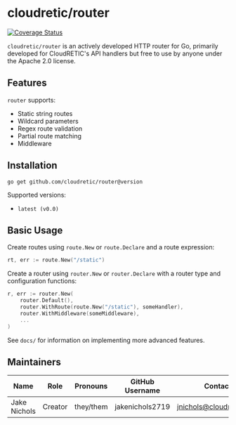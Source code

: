 # cloudretic/router

[![Coverage Status](https://coveralls.io/repos/github/cloudretic/router/badge.svg)](https://coveralls.io/github/cloudretic/router)

`cloudretic/router` is an actively developed HTTP router for Go, primarily developed for CloudRETIC's API handlers but free to use by anyone under the Apache 2.0 license.

## Features

`router` supports:

- Static string routes
- Wildcard parameters
- Regex route validation
- Partial route matching
- Middleware

## Installation

`go get github.com/cloudretic/router@version`

Supported versions:

- `latest (v0.0)`

## Basic Usage

Create routes using `route.New` or `route.Declare` and a route expression:

```go
rt, err := route.New("/static")
```

Create a router using `router.New` or `router.Declare` with a router type and configuration functions:

```go
r, err := router.New(
    router.Default(),
    router.WithRoute(route.New("/static"), someHandler),
    router.WithMiddleware(someMiddleware),
    ...
)
```

See `docs/` for information on implementing more advanced features.

## Maintainers

Name | Role | Pronouns | GitHub Username | Contact
---|---|---|---|---
Jake Nichols | Creator | they/them | jakenichols2719 | jnichols@cloudretic.com

